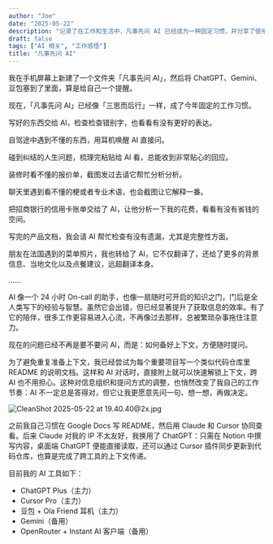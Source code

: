 ```yaml
---
author: "Joe"
date: "2025-05-22"
description: "记录了在工作和生活中，凡事先问 AI 已经成为一种固定习惯，并分享了使用 AI 的各种场景和心得，以及如何更好地与 AI 协作。"
draft: false
tags: ["AI 相关", "工作感悟"]
title: "凡事先问 AI"
---
```


我在手机屏幕上新建了一个文件夹「凡事先问 AI」，然后将 ChatGPT、Gemini、豆包塞到了里面，算是给自己一个提醒。

现在，「凡事先问 AI」已经像「三思而后行」一样，成了今年固定的工作习惯。

写好的东西交给 AI，检查检查错别字，也看看有没有更好的表达。

自驾途中遇到不懂的东西，用耳机唤醒 AI 直接问。

碰到纠结的人生问题，梳理完粘贴给 AI 看，总能收到非常贴心的回应。

装修时看不懂的报价单，截图发过去请它帮忙分析分析。

聊天里遇到看不懂的梗或者专业术语，也会截图让它解释一番。

把招商银行的信用卡账单交给了 AI，让他分析一下我的花费，看看有没有省钱的空间。

写完的产品文档，我会请 AI 帮忙检查有没有遗漏，尤其是完整性方面。

朋友在法国遇到的菜单照片，我也转给了 AI，它不仅翻译了，还给了更多的背景信息、当地文化以及点餐建议，远超翻译本身。

……

AI 像一个 24 小时 On-call 的助手，也像一扇随时可开启的知识之门，门后是全人类写下的经验与智慧。虽然它会出错，但已经显著提升了获取信息的效率。有了它的陪伴，很多工作更容易进入心流，不再像过去那样，总被繁琐杂事拖住注意力。

现在的问题已经不再是要不要问 AI，而是：如何备好上下文，方便随时提问。

为了避免重复准备上下文，我已经尝试为每个重要项目写一个类似代码仓库里 README 的说明文档。这样和 AI 对话时，直接附上就可以快速解锁上下文，跨 AI 也不用担心。这种对信息组织和提问方式的调整，也悄然改变了我自己的工作节奏：AI 不一定总是答得对，但它让我更愿意先问一句、想一想，再做决定。

![CleanShot 2025-05-22 at 19.40.40@2x.jpg](/images/posts/ask-ai-first/CleanShot_2025-05-22_at_19.40.402x.webp)

之前我自己习惯在 Google Docs 写 README，然后用 Claude 和 Cursor 协同查看。后来 Claude 对我的 IP 不太友好，我换用了 ChatGPT：只需在 Notion 中撰写内容，桌面端 ChatGPT 便能直接读取，还可以通过 Cursor 插件同步更新到代码仓库，也算是完成了跨工具的上下文传递。

目前我的 AI 工具如下：

- ChatGPT Plus（主力）
- Cursor Pro（主力）
- 豆包 + Ola Friend 耳机（主力）
- Gemini（备用）
- OpenRouter + Instant AI 客户端（备用） 